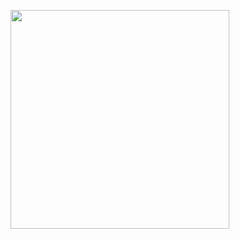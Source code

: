 <p>
  <img src="https://api.vaunt.dev/v1/github/entities/Bharath123Raj/achievements?format=svg&limit=3" width="350" />
</p>
